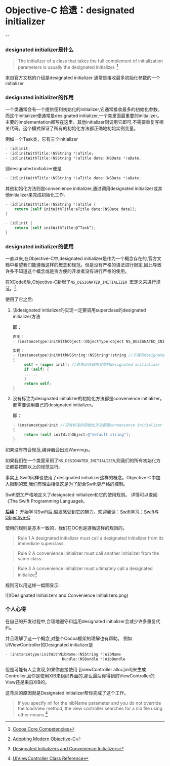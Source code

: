 # Objective-C 拾遗：designated initializer
--
### designated initializer是什么

> The initializer of a class that takes the full complement of initialization parameters is usually the designated initializer. [^1]

来自官方文档的介绍是designated initializer 通常是接收最多初始化参数的一个initializer


### designated initializer的作用
一个类通常会有一个提供便利初始化的initializer,它通常接收最多的初始化参数。而这个initializer便通常是designated initializer,一个类里面最重要的initializer。主要的implementation都写在这里。其他initializer则调用它即可,不需要重复写相关代码。这个模式保证了所有的初始化方法都正确地初始实例变量。

例如一个Task类，它有三个initializer

~~~objective-c
- (id)init;
- (id)initWithTitle:(NSString *)aTitle;
- (id)initWithTitle:(NSString *)aTitle date:(NSDate *)aDate;
~~~

则designated initializer便是

~~~objective-c
- (id)initWithTitle:(NSString *)aTitle date:(NSDate *)aDate;
~~~

其他初始化方法则是convenience initializer,通过调用designated initializer或其他initializer来完成初始化工作。

~~~objective-c
- (id)initWithTitle:(NSString *)aTitle {
    return [self initWithTitle:aTitle date:[NSDate date]];
}
 
- (id)init {
    return [self initWithTitle:@”Task”];
}
~~~

### designated initializer的使用

一直以来,在Objective-C中,designated initializer是作为一个概念存在的,官方文档中希望我们能遵循这样的概念和规范。但是没有严格的语法进行限定,因此导致许多不知道这个概念或是贪方便的开发者没有进行严格的使用。

在XCode6后,Objective-C新增了`NS_DESIGNATED_INITIALIZER `宏定义来进行规范。[^4]

使用了它之后:

1. 该designated initializer的实现一定要调用superclass的designated initializer方法 

	即：
	
	~~~objective-c
	声明：
	- (instancetype)initWithObject:(ObjectType)object NS_DESIGNATED_INITIALIZER;
	
	实现：
	- (instancetype)initWithNSString:(NSString*)string //子类的designated initializer
	{	
   		 self = [super init]; //这里必须调用父类的designated initializer
	   	 if (self) {
	   	 ......
	   	 }
   		 return self;
	}
	~~~
	
2. 没有标注为designated initializer的初始化方法都是convenience initializer。都需要调用自己的designated initializer。

	即：
	
	~~~objective-c
	- (instancetype)init //没有标注的初始化方法都是convenience initializer
	{   
	     return [self initWithObject:@"default string"];
	}
	~~~

如果没有符合规范,编译器会出现Warnings。

如果我们在一个类里采用了`NS_DESIGNATED_INITIALIZER`,则我们的所有初始化方法都要按照以上的规范进行。

事实上 Swift同样也使用了designated initializer这样的概念。Objective-C中加入限制的宏,我们有理由相信这是为了配合Swift更严格的控制。

Swift更加严格地定义了designated initializer和它的使用规则。
详情可以查阅《The Swift Programming Language》。

**后续：** 开始学习Swift后,越发感受到它的魅力。欢迎阅读：[Swift学习：Swift与Objective-C](https://github.com/100mango/zen/blob/master/Swift%E5%AD%A6%E4%B9%A0%EF%BC%9ASwift%E4%B8%8EObjective-C/Swift%E5%AD%A6%E4%B9%A0%EF%BC%9ASwift%E4%B8%8EObjective-C.md)

使用的规则是基本一致的，我们在OC也是遵循这样的规则的。
>Rule 1
A designated initializer must call a designated initializer from its immediate superclass.

>Rule 2
A convenience initializer must call another initializer from the same class.

>Rule 3
A convenience initializer must ultimately call a designated initialize[^2]

规则可以用这样一幅图显示:

![](Designated Initializers and Convenience Initializers.png)

### 个人心得

在自己的开发过程中,合理地遵守和运用designated initializer会减少许多重复代码。

并且理解了这一个概念,对整个Cocoa框架的理解也有帮助。
例如UIViewController的Designated initializer是

~~~objective-c
- (instancetype)initWithNibName:(NSString *)nibName
                         bundle:(NSBundle *)nibBundle
~~~

但是可能有人会发现,如果你直接使用 [[viewController alloc]init]来生成Controller,且你是使用XIB来组织界面的,那么最后你得到的ViewController的View还是来自XIB的。

这背后的原因就是Designated initializer帮你完成了这个工作。


> If you specify nil for the nibName parameter and you do not override the loadView method, the view controller searches for a nib file using other means.[^3]



[^1]: [Cocoa Core Competencies](https://developer.apple.com/library/ios/documentation/General/Conceptual/DevPedia-CocoaCore/MultipleInitializers.html#//apple_ref/doc/uid/TP40008195-CH33-SW1)

[^2]: [Designated Initializers and Convenience Initializers](https://developer.apple.com/library/ios/documentation/Swift/Conceptual/Swift_Programming_Language/Initialization.html#//apple_ref/doc/uid/TP40014097-CH18-ID222)

[^3]: [UIViewController Class Reference](https://developer.apple.com/library/ios/documentation/UIKit/Reference/UIViewController_Class/index.html#//apple_ref/occ/instp/UIViewController/nibName)

[^4]: [Adopting Modern Objective-C](https://developer.apple.com/library/ios/releasenotes/ObjectiveC/ModernizationObjC/AdoptingModernObjective-C/AdoptingModernObjective-C.html)
